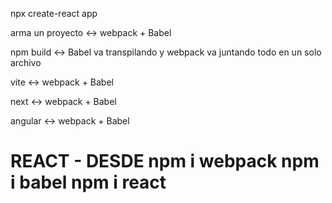 

npx create-react app 

arma un proyecto <->  webpack  +   Babel

npm build <->  Babel va transpilando y webpack va juntando todo en un solo archivo


vite  <->  webpack  +   Babel

next   <->  webpack  +   Babel

angular   <->  webpack  +   Babel



# REACT - DESDE   npm i webpack    npm i babel   npm i react
